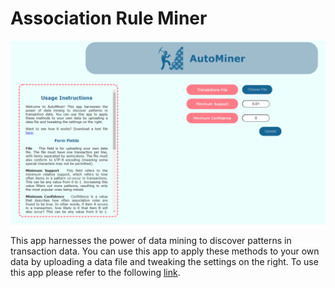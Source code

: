 # Association Rule Miner

![Association rule miner](https://github.com/mkhorasani/Online_Association_Minining/blob/master/Association%20rule%20miner.PNG?raw=true)

This app harnesses the power of data mining to discover patterns in transaction data. You can use this app to apply these methods to your own data by uploading a data file and tweaking the settings on the right. To use this app please refer to the following [link](https://mhmmdkh2.pythonanywhere.com/).
